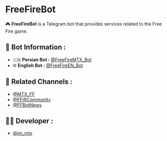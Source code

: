 # FreeFireBot

🎮 **FreeFireBot** is a Telegram bot that provides services related to the Free Fire game.

## 🔗 Bot Information :
- 🇮🇷 **Persian Bot :** [@FreeFireMTX_Bot](https://t.me/FreeFireMTX_Bot)
- 🌐 **English Bot :** [@FreeFireEN_Bot](https://t.me/FreeFireEN_Bot)

## 📢 Related Channels :
- [@MTX_FF](https://t.me/MTX_FF)
- [@FFiRCommunity](https://t.me/FFiRCommunity)
- [@FFBotNews](https://t.me/FFBotNews)

## 👨‍💻 Developer :
- [@im_mtx](https://t.me/im_mtx)
